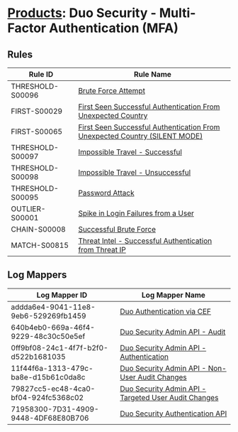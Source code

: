 # [Products](README.md): Duo Security - Multi-Factor Authentication (MFA)

## Rules

|Rule ID|Rule Name|
|----|----|
|THRESHOLD-S00096|[Brute Force Attempt](../rules/THRESHOLD-S00096.md)|
|FIRST-S00029|[First Seen Successful Authentication From Unexpected Country](../rules/FIRST-S00029.md)|
|FIRST-S00065|[First Seen Successful Authentication From Unexpected Country (SILENT MODE)](../rules/FIRST-S00065.md)|
|THRESHOLD-S00097|[Impossible Travel - Successful](../rules/THRESHOLD-S00097.md)|
|THRESHOLD-S00098|[Impossible Travel - Unsuccessful](../rules/THRESHOLD-S00098.md)|
|THRESHOLD-S00095|[Password Attack](../rules/THRESHOLD-S00095.md)|
|OUTLIER-S00001|[Spike in Login Failures from a User](../rules/OUTLIER-S00001.md)|
|CHAIN-S00008|[Successful Brute Force](../rules/CHAIN-S00008.md)|
|MATCH-S00815|[Threat Intel - Successful Authentication from Threat IP](../rules/MATCH-S00815.md)|


## Log Mappers

|Log Mapper ID|Log Mapper Name|
|----|----|
|addda6e4-9041-11e8-9eb6-529269fb1459|[Duo Authentication via CEF](../mappings/addda6e4-9041-11e8-9eb6-529269fb1459.md)|
|640b4eb0-669a-46f4-9229-48c30c50e5ef|[Duo Security Admin API - Audit](../mappings/640b4eb0-669a-46f4-9229-48c30c50e5ef.md)|
|0ff9bf08-24c1-4f7f-b2f0-d522b1681035|[Duo Security Admin API - Authentication](../mappings/0ff9bf08-24c1-4f7f-b2f0-d522b1681035.md)|
|11f44f6a-1313-479c-ba8e-d15b61c0da8c|[Duo Security Admin API - Non-User Audit Changes](../mappings/11f44f6a-1313-479c-ba8e-d15b61c0da8c.md)|
|79827cc5-ec48-4ca0-bf04-924fc5368c02|[Duo Security Admin API - Targeted User Audit Changes](../mappings/79827cc5-ec48-4ca0-bf04-924fc5368c02.md)|
|71958300-7D31-4909-9448-4DF68E80B706|[Duo Security Authentication API](../mappings/71958300-7D31-4909-9448-4DF68E80B706.md)|


